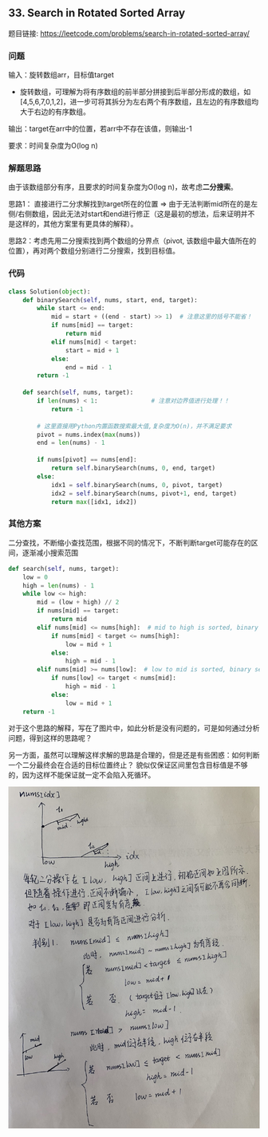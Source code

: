 ## 33. Search in Rotated Sorted Array

题目链接: https://leetcode.com/problems/search-in-rotated-sorted-array/

### 问题
输入：旋转数组arr，目标值target

+ 旋转数组，可理解为将有序数组的前半部分拼接到后半部分形成的数组，如[4,5,6,7,0,1,2]，进一步可将其拆分为左右两个有序数组，且左边的有序数组均大于右边的有序数组。

输出：target在arr中的位置，若arr中不存在该值，则输出-1

要求：时间复杂度为O(log n)

### 解题思路
由于该数组部分有序，且要求的时间复杂度为O(log n)，故考虑**二分搜索**。

思路1： 直接进行二分求解找到target所在的位置 => 由于无法判断mid所在的是左侧/右侧数组，因此无法对start和end进行修正（这是最初的想法，后来证明并不是这样的，其他方案里有更具体的解释）。

思路2：考虑先用二分搜索找到两个数组的分界点（pivot, 该数组中最大值所在的位置），再对两个数组分别进行二分搜索，找到目标值。


### 代码

```Python
class Solution(object):
    def binarySearch(self, nums, start, end, target):
        while start <= end:
            mid = start + ((end - start) >> 1)  # 注意这里的括号不能省！
            if nums[mid] == target:
                return mid
            elif nums[mid] < target:
                start = mid + 1
            else:
                end = mid - 1
        return -1
        
    def search(self, nums, target):
        if len(nums) < 1:               # 注意对边界值进行处理！！
            return -1
            
        # 这里直接用Python内置函数搜索最大值,复杂度为O(n)，并不满足要求
        pivot = nums.index(max(nums))   
        end = len(nums) - 1
        
        if nums[pivot] == nums[end]:
            return self.binarySearch(nums, 0, end, target)
        else:
            idx1 = self.binarySearch(nums, 0, pivot, target)
            idx2 = self.binarySearch(nums, pivot+1, end, target)
            return max([idx1, idx2])
```

### 其他方案

二分查找，不断缩小查找范围，根据不同的情况下，不断判断target可能存在的区间，逐渐减小搜索范围
```Python
def search(self, nums, target):
    low = 0
    high = len(nums) - 1
    while low <= high:
        mid = (low + high) // 2
        if nums[mid] == target:
            return mid
        elif nums[mid] <= nums[high]:  # mid to high is sorted, binary search in this range
            if nums[mid] < target <= nums[high]:
                low = mid + 1
            else:
                high = mid - 1
        elif nums[mid] >= nums[low]:  # low to mid is sorted, binary search in this range
            if nums[low] <= target < nums[mid]:
                high = mid - 1
            else:
                low = mid + 1
    return -1
```
对于这个思路的解释，写在了图片中，如此分析是没有问题的，可是如何通过分析问题，得到这样的思路呢？

另一方面，虽然可以理解这样求解的思路是合理的，但是还是有些困惑：如何判断一个二分最终会在合适的目标位置终止？ 貌似仅保证区间里包含目标值是不够的，因为这样不能保证就一定不会陷入死循环。

![avatar](https://github.com/wbsky/LeetCode/blob/master/images/T33.jpeg)



